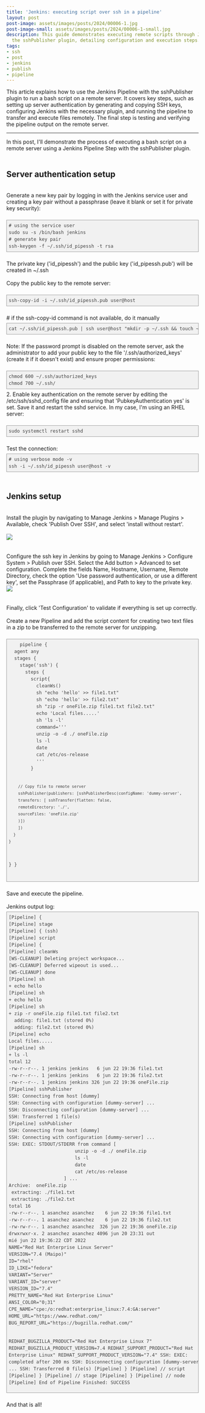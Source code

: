```yaml
---
title: 'Jenkins: executing script over ssh in a pipeline'
layout: post
post-image: assets/images/posts/2024/00006-1.jpg
post-image-small: assets/images/posts/2024/00006-1-small.jpg
description: This guide demonstrates executing remote scripts through Jenkins Pipelines using SSH authentication and 
  the sshPublisher plugin, detailing configuration and execution steps.
tags:
- ssh
- post
- jenkins
- publish
- pipeline
---
```


This article explains how to use the Jenkins Pipeline with the sshPublisher plugin to run a bash script on a remote 
server. It covers key steps, such as setting up server authentication by generating and copying SSH keys, configuring 
Jenkins with the necessary plugin, and running the pipeline to transfer and execute files remotely. The final step is 
testing and verifying the pipeline output on the remote server.

---

<div class="Article-Text"><span><div>In this post, I'll demonstrate the process of executing a bash script on a remote server using a Jenkins Pipeline
    Step with the sshPublisher plugin.
</div>
<div><br></div>
<h2>Server authentication setup</h2>
<div><br></div>
<div>Generate a new key pair by logging in with the Jenkins service user and creating a key pair without a passphrase
    (leave it blank or set it for private key security):<br><br></div>
<pre style="font-variant-numeric: normal; font-variant-east-asian: normal; font-variant-alternates: normal; font-kerning: auto; font-optical-sizing: auto; font-feature-settings: normal; font-variation-settings: normal; font-variant-position: normal; font-stretch: normal; font-size: 12px; line-height: 18px; font-family: Consolas, Monaco, Monospaced, monospace; margin-top: 5px; margin-bottom: 5px; padding: 5px; vertical-align: baseline; border: 1px solid rgb(154, 154, 154); outline: 0px; background-image: none; background-position: 0px 0px; background-repeat: repeat; background-attachment: scroll; background-color: rgb(241, 241, 241); max-width: 100%; overflow: auto; color: rgb(64, 64, 64);"># using the service user
sudo su -s /bin/bash jenkins
# generate key pair
ssh-keygen -f ~/.ssh/id_pipessh -t rsa
</pre>
<div><br></div>
<div>The private key ('id_pipessh') and the public key ('id_pipessh.pub') will be created in ~/.ssh</div>
<div><br></div>
<div>Copy the public key to the remote server:</div>
<div><br></div>
<pre style="font-variant-numeric: normal; font-variant-east-asian: normal; font-variant-alternates: normal; font-kerning: auto; font-optical-sizing: auto; font-feature-settings: normal; font-variation-settings: normal; font-variant-position: normal; font-stretch: normal; font-size: 12px; line-height: 18px; font-family: Consolas, Monaco, Monospaced, monospace; margin-top: 5px; margin-bottom: 5px; padding: 5px; vertical-align: baseline; border: 1px solid rgb(154, 154, 154); outline: 0px; background-image: none; background-position: 0px 0px; background-repeat: repeat; background-attachment: scroll; background-color: rgb(241, 241, 241); max-width: 100%; overflow: auto; color: rgb(64, 64, 64);">ssh-copy-id -i ~/.ssh/id_pipessh.pub user@host</pre>
<div><br></div>
<div># if the ssh-copy-id command is not available, do it manually</div>
<pre style="font-variant-numeric: normal; font-variant-east-asian: normal; font-variant-alternates: normal; font-kerning: auto; font-optical-sizing: auto; font-feature-settings: normal; font-variation-settings: normal; font-variant-position: normal; font-stretch: normal; font-size: 12px; line-height: 18px; font-family: Consolas, Monaco, Monospaced, monospace; margin-top: 5px; margin-bottom: 5px; padding: 5px; vertical-align: baseline; border: 1px solid rgb(154, 154, 154); outline: 0px; background-image: none; background-position: 0px 0px; background-repeat: repeat; background-attachment: scroll; background-color: rgb(241, 241, 241); max-width: 100%; overflow: auto; color: rgb(64, 64, 64);">cat ~/.ssh/id_pipessh.pub | ssh user@host "mkdir -p ~/.ssh &amp;&amp; touch ~/.ssh/authorized_keys $$ chmod -R go= ~/.ssh &amp;&amp; cat &gt;&gt; /.ssh/authorized_keys"</pre>
<div><span style="font-weight: bold;"><br></span></div>
<div>Note: If the password prompt is disabled on the remote server, ask the administrator to add your public key to the
    file '/.ssh/authorized_keys' (create it if it doesn't exist) and ensure proper permissions:
</div>
<div><br></div>
<pre style="font-variant-numeric: normal; font-variant-east-asian: normal; font-variant-alternates: normal; font-kerning: auto; font-optical-sizing: auto; font-feature-settings: normal; font-variation-settings: normal; font-variant-position: normal; font-stretch: normal; font-size: 12px; line-height: 18px; font-family: Consolas, Monaco, Monospaced, monospace; margin-top: 5px; margin-bottom: 5px; padding: 5px; vertical-align: baseline; border: 1px solid rgb(154, 154, 154); outline: 0px; background-image: none; background-position: 0px 0px; background-repeat: repeat; background-attachment: scroll; background-color: rgb(241, 241, 241); max-width: 100%; overflow: auto; color: rgb(64, 64, 64);">chmod 600 ~/.ssh/authorized_keys
chmod 700 ~/.ssh/</pre>
<div>2. Enable key authentication on the remote server by editing the /etc/ssh/sshd_config file and ensuring that
    'PubkeyAuthentication yes' is set. Save it and restart the sshd service. In my case, I'm using an RHEL server:
</div>
<div><br></div>
<pre style="font-variant-numeric: normal; font-variant-east-asian: normal; font-variant-alternates: normal; font-kerning: auto; font-optical-sizing: auto; font-feature-settings: normal; font-variation-settings: normal; font-variant-position: normal; font-stretch: normal; font-size: 12px; line-height: 18px; font-family: Consolas, Monaco, Monospaced, monospace; margin-top: 5px; margin-bottom: 5px; padding: 5px; vertical-align: baseline; border: 1px solid rgb(154, 154, 154); outline: 0px; background-image: none; background-position: 0px 0px; background-repeat: repeat; background-attachment: scroll; background-color: rgb(241, 241, 241); max-width: 100%; overflow: auto; color: rgb(64, 64, 64);">sudo systemctl restart sshd</pre>
<div><br></div>
<div>Test the connection:</div>
<pre style="font-variant-numeric: normal; font-variant-east-asian: normal; font-variant-alternates: normal; font-kerning: auto; font-optical-sizing: auto; font-feature-settings: normal; font-variation-settings: normal; font-variant-position: normal; font-stretch: normal; font-size: 12px; line-height: 18px; font-family: Consolas, Monaco, Monospaced, monospace; margin-top: 5px; margin-bottom: 5px; padding: 5px; vertical-align: baseline; border: 1px solid rgb(154, 154, 154); outline: 0px; background-image: none; background-position: 0px 0px; background-repeat: repeat; background-attachment: scroll; background-color: rgb(241, 241, 241); max-width: 100%; overflow: auto; color: rgb(64, 64, 64);"># using verbose mode -v
ssh -i ~/.ssh/id_pipessh user@host -v</pre>
<div><br></div>
<h2>Jenkins setup</h2>
<div><br></div>
<div>Install the plugin by navigating to Manage Jenkins &gt; Manage Plugins &gt; Available, check 'Publish Over SSH',
    and select 'install without restart'.<br><br><img style="height: auto; display: block; margin: auto;" src="/assets/images/posts/2024/00006-2.jpg"><br></div>
<div><br></div>
<div>Configure the ssh key in Jenkins by going to Manage Jenkins &gt; Configure System &gt; Publish over SSH. Select the
    Add button &gt; Advanced to set configuration. Complete the fields Name, Hostname, Username, Remote Directory, check
    the option 'Use password authentication, or use a different key', set the Passphrase (if applicable), and Path to
    key to the private key.
</div>
<div><img style="height: auto; display: block; margin: auto;" src="/assets/images/posts/2024/00006-3.jpg"><br></div>
<div><br></div>
<div>Finally, click 'Test Configuration' to validate if everything is set up correctly.</div>
<div><br></div>
<div>Create a new Pipeline and add the script content for creating two text files in a zip to be transferred to the
    remote server for unzipping.
</div>
<div><br></div>
<div><pre style="font-variant-numeric: normal; font-variant-east-asian: normal; font-variant-alternates: normal; font-kerning: auto; font-optical-sizing: auto; font-feature-settings: normal; font-variation-settings: normal; font-variant-position: normal; font-stretch: normal; font-size: 12px; line-height: 18px; font-family: Consolas, Monaco, Monospaced, monospace; margin-top: 5px; margin-bottom: 5px; padding: 5px; vertical-align: baseline; border: 1px solid rgb(154, 154, 154); outline: 0px; background-image: none; background-position: 0px 0px; background-repeat: repeat; background-attachment: scroll; background-color: rgb(241, 241, 241); max-width: 100%; overflow: auto; color: rgb(64, 64, 64);">    pipeline {
  agent any
  stages {
    stage('ssh') {
      steps {
        script{
          cleanWs()
          sh "echo 'hello' &gt;&gt; file1.txt"
          sh "echo 'hello' &gt;&gt; file2.txt"
          sh "zip -r oneFile.zip file1.txt file2.txt"
          echo 'Local files.....'
          sh 'ls -l'
          command='''
          unzip -o -d ./ oneFile.zip
          ls -l
          date
          cat /etc/os-release
          '''
        }

        // Copy file to remote server
        sshPublisher(publishers: [sshPublisherDesc(configName: 'dummy-server',
        transfers: [ sshTransfer(flatten: false,
        remoteDirectory: './',
        sourceFiles: 'oneFile.zip'
        )])
        ])
      }
    }
}
}

</pre>
</div>
<div><br></div>
<div>Save and execute the pipeline.</div>
<div><br></div>
<div>Jenkins output log:<br>
    <pre style="font-variant-numeric: normal; font-variant-east-asian: normal; font-variant-alternates: normal; font-kerning: auto; font-optical-sizing: auto; font-feature-settings: normal; font-variation-settings: normal; font-variant-position: normal; font-stretch: normal; font-size: 12px; line-height: 18px; font-family: Consolas, Monaco, Monospaced, monospace; margin-top: 5px; margin-bottom: 5px; padding: 5px; vertical-align: baseline; border: 1px solid rgb(154, 154, 154); outline: 0px; background-image: none; background-position: 0px 0px; background-repeat: repeat; background-attachment: scroll; background-color: rgb(241, 241, 241); max-width: 100%; overflow: auto; color: rgb(64, 64, 64);">[Pipeline] {
[Pipeline] stage
[Pipeline] { (ssh)
[Pipeline] script
[Pipeline] {
[Pipeline] cleanWs
[WS-CLEANUP] Deleting project workspace...
[WS-CLEANUP] Deferred wipeout is used...
[WS-CLEANUP] done
[Pipeline] sh
+ echo hello
[Pipeline] sh
+ echo hello
[Pipeline] sh
+ zip -r oneFile.zip file1.txt file2.txt
  adding: file1.txt (stored 0%)
  adding: file2.txt (stored 0%)
[Pipeline] echo
Local files.....
[Pipeline] sh
+ ls -l
total 12
-rw-r--r--. 1 jenkins jenkins   6 jun 22 19:36 file1.txt
-rw-r--r--. 1 jenkins jenkins   6 jun 22 19:36 file2.txt
-rw-r--r--. 1 jenkins jenkins 326 jun 22 19:36 oneFile.zip
[Pipeline] sshPublisher
SSH: Connecting from host [dummy]
SSH: Connecting with configuration [dummy-server] ...
SSH: Disconnecting configuration [dummy-server] ...
SSH: Transferred 1 file(s)
[Pipeline] sshPublisher
SSH: Connecting from host [dummy]
SSH: Connecting with configuration [dummy-server] ...
SSH: EXEC: STDOUT/STDERR from command [
                        unzip -o -d ./ oneFile.zip
                        ls -l
                        date
                        cat /etc/os-release
                    ] ...
Archive:  oneFile.zip
 extracting: ./file1.txt
 extracting: ./file2.txt
total 16
-rw-r--r--. 1 asanchez asanchez    6 jun 22 19:36 file1.txt
-rw-r--r--. 1 asanchez asanchez    6 jun 22 19:36 file2.txt
-rw-rw-r--. 1 asanchez asanchez  326 jun 22 19:36 oneFile.zip
drwxrwxr-x. 2 asanchez asanchez 4096 jun 20 23:31 out
mié jun 22 19:36:22 CDT 2022
NAME="Red Hat Enterprise Linux Server"
VERSION="7.4 (Maipo)"
ID="rhel"
ID_LIKE="fedora"
VARIANT="Server"
VARIANT_ID="server"
VERSION_ID="7.4"
PRETTY_NAME="Red Hat Enterprise Linux"
ANSI_COLOR="0;31"
CPE_NAME="cpe:/o:redhat:enterprise_linux:7.4:GA:server"
HOME_URL="https://www.redhat.com/"
BUG_REPORT_URL="https://bugzilla.redhat.com/"

REDHAT_BUGZILLA_PRODUCT="Red Hat Enterprise Linux 7"
REDHAT_BUGZILLA_PRODUCT_VERSION=7.4
REDHAT_SUPPORT_PRODUCT="Red Hat Enterprise Linux"
REDHAT_SUPPORT_PRODUCT_VERSION="7.4"
SSH: EXEC: completed after 200 ms
SSH: Disconnecting configuration [dummy-server] ...
SSH: Transferred 0 file(s)
[Pipeline] }
[Pipeline] // script
[Pipeline] }
[Pipeline] // stage
[Pipeline] }
[Pipeline] // node
[Pipeline] End of Pipeline
Finished: SUCCESS</pre>
<br>And that is all!
</div></span></div>